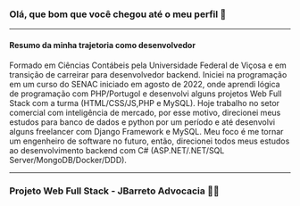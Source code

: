 ### Olá, que bom que você chegou até o meu perfil 🤘
----------------------------------------------------

#### Resumo da minha trajetoria como desenvolvedor 

Formado em Ciências Contábeis pela Universidade Federal de Viçosa e em transição de carreirar para desenvolvedor backend. Iniciei na programação em um curso do SENAC iniciado em agosto de 2022, onde aprendi lógica de programação com PHP/Portugol e desenvolvi alguns projetos Web Full Stack com a turma (HTML/CSS/JS,PHP e MySQL). Hoje trabalho no setor comercial com inteligência de mercado, por esse motivo, direcionei meus estudos para banco de dados e python por um período e até desenvolvi alguns freelancer com Django Framework e MySQL. Meu foco é me tornar um engenheiro de software no futuro, então, direcionei todos meus estudos ao desenvolvimento backend com C# (ASP.NET/.NET/SQL Server/MongoDB/Docker/DDD).

---------------------------------------------------

### Projeto Web Full Stack - JBarreto Advocacia 👨‍⚖️

